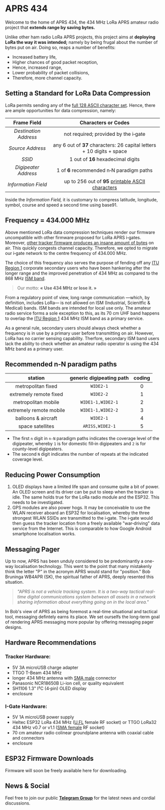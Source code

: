 # APRS 434

Welcome to the home of APRS 434, the 434 MHz LoRa APRS amateur radio project that **extends range by saving bytes.**

Unlike other ham radio LoRa APRS projects, this project aims at **deploying LoRa the way it was intended;** namely by being frugal about the number of bytes put on air. Doing so, reaps a number of benefits:

- Increased battery life,
- Higher chances of good packet reception,
- Hence, increased range,
- Lower probability of packet collisions,
- Therefore, more channel capacity.


## Setting a Standard for LoRa Data Compression
LoRa permits sending any of the [full 128 ASCII character set](https://en.wikipedia.org/wiki/ASCII#Character_set). Hence, there are ample opportunities for data compression, namely:

|**Frame Field**|**Characters or Codes**|
|:-:|:-:|
|_Destination Address_|not required; provided by the i‑gate|
|_Source Address_|any 6 out of **37** characters: 26 capital letters + 10 digits + space|
|_SSID_|1 out of **16** hexadecimal digits|
|_Digipeater Address_|1 of **6** recommended n‑N paradigm paths|
|_Information Field_|up to 256 out of **95** [printable ASCII characters](https://en.wikipedia.org/wiki/ASCII#Printable_characters)|

Inside the _Information Field,_ it is customary to compress latitude, longitude, symbol, course and speed a second time using base91.


## Frequency = 434.000 MHz
Above mentioned LoRa data compression techniques render our firmware uncompatible with other firmware proposed for LoRa APRS i‑gates.
Moreover, [other tracker firmware produces an insane amount of bytes](https://github.com/lora-aprs/LoRa_APRS_Tracker/issues/56) on air. This quickly congests channel capacity.
Therefore, we opted to migrate our i‑gate network to the centre frequency of 434.000 MHz.

The choice of this frequency also serves the purpose of fending off any [ITU Region 1](https://en.wikipedia.org/wiki/ITU_Region) corporate secondary users who have been hankering after the longer range and the improved penetration of 434 MHz as compared to the 868 MHz [ISM band](https://en.wikipedia.org/wiki/ISM_radio_band).

> Our motto: **« Use 434 MHz or lose it. »**

From a regulatory point of view, long range communication —which, by definition, includes LoRa— is not allowed on ISM (Industrial, Scienitfic & Medical) bands. ISM bands are intended for local use only. The amateur radio service forms a sole exception to this, as its 70 cm UHF band happens to overlap the [ITU Region 1](https://en.wikipedia.org/wiki/ITU_Region) 434 MHz ISM band as a primary service.

As a general rule, secondary users should always check whether a frequency is in use by a primary user before transmitting on air.
However, LoRa has no carrier sensing capability. Therfore, secondary ISM band users lack the ability to check whether an amateur radio operator is using the 434 MHz band as a primary user.


## Recommended n-N paradigm paths

|station|generic digipeating path|coding|
|:-----:|:----------------------:|:----:|
|metropolitan fixed|`WIDE2-1`|0|
|extremely remote fixed|`WIDE2-2`|1|
|metropolitan mobile|`WIDE1-1,WIDE2-1`|2|
|extremely remote mobile|`WIDE1-1,WIDE2-2`|3|
|balloons & aircraft|`WIDE2-1`|4|
|space satellites|`ARISS,WIDE2-1`|5|

- The first `n` digit in `n-N` paradigm paths indicates the coverage level of the digipeater, whereby `1` is for domestic fill‑in digipeaters and `2` is for county-level digipeaters.
- The second `N` digit indicates the number of repeats at the indicated coverage level.


## Reducing Power Consumption
1. OLED displays have a limited life span and consume quite a bit of power. An OLED screen and its driver can be put to sleep when the tracker is idle. The same holds true for the LoRa radio module and the ESP32. This needs to be investigated.
2. GPS modules are also power hogs. It may be conceivable to use the WLAN receiver aboard an ESP32 for localisation, whereby the three strongest WLAN SSIDs are transmitted to the i‑gate. The i‑gate would then guess the tracker location from a freely available "war‑driving" data service from the Internet. This is comparable to how Google Android smartphone localisation works.


## Messaging Pager
Up to now, APRS has been unduly considered to be predominantly a one-way localisation technology. This went to the point that many mistakenly think the letter "P" in the acronym APRS would stand for "position." Bob Bruninga WB4APR (SK), the spiritual father of APRS, deeply resented this situation.

> _"APRS is not a vehicle tracking system. It is a two-way tactical real-time digital communications system between all assets in a network sharing information about everything going on in the local area."_
 
In Bob's view of APRS as being foremost a real-time situational and tactical tool, messaging defintely earns its place.
We set ourselfs the long-term goal of rendering APRS messaging more popular by offering messaging pager designs.


## Hardware Recommendations

### Tracker Hardware:
- 5V 3A microUSB charge adapter
- TTGO T-Beam 434 MHz
- longer 434 MHz antenna with [SMA male](https://en.wikipedia.org/wiki/SMA_connector) connector
- Panasonic NCR18650B Li-ion cell, or quality equivalent
- SH1106 1.3" I²C (4‑pin) OLED display
- enclosure

### I-Gate Hardware:
- 5V 1A microUSB power supply
- Heltec ESP32 LoRa 434 MHz ([U.FL](https://en.wikipedia.org/wiki/Hirose_U.FL) female RF socket) or TTGO LoRa32 434 MHz v0.7 or v1.1 ([SMA female](https://en.wikipedia.org/wiki/SMA_connector) RF socket)
- 70 cm amateur radio colinear groundplane antenna with coaxial cable and connectors
- enclosure


## ESP32 Firmware Downloads
Firmware will soon be freely available here for downloading.


## News & Social
Feel free to join our public [**Telegram Group**](https://t.me/aprs434) for the latest news and cordial discussions.
